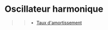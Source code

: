 # Oscillateur harmonique

>> - [Taux d'amortissement](https://fr.wikipedia.org/wiki/Taux_d%27amortissement)
